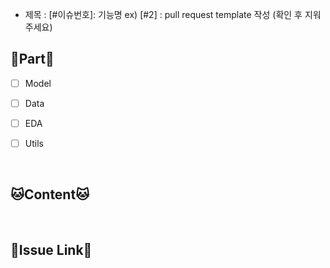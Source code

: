 - 제목 : [#이슈번호]: 기능명
  ex) [#2] : pull request template 작성
  (확인 후 지워주세요)

## 🐶Part🐶
- [ ] Model
- [ ] Data
- [ ] EDA
- [ ] Utils

  <br/>

## 🐱Content🐱

  <br/>


## 🐹Issue Link🐹

  <br/>

